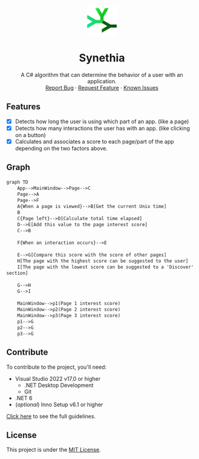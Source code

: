 <br />
<p align="center">
  <a href="https://github.com/Leo-Corporation/Synethia">
    <img src=".github/images/logo.png" alt="Logo" width="80" height="80">
  </a>

  <h1 align="center">Synethia</h3>

  <p align="center">
    A C# algorithm that can determine the behavior of a user with an application.
    <br />
    <a href="https://github.com/Leo-Corporation/Synethia/issues/new?assignees=&labels=bug&template=bug-report.yml&title=%5BBug%5D+">Report Bug</a>
    ·
    <a href="https://github.com/Leo-Corporation/Synethia/issues/new?assignees=&labels=enhancement&template=feature-request.yml&title=%5BEnhancement%5D+">Request Feature</a>
    ·
    <a href="https://github.com/Leo-Corporation/Synethia/issues?q=is%3Aopen+is%3Aissue+label%3Abug">Known Issues</a>

  </p>
</p>

## Features
- [x] Detects how long the user is using which part of an app. (like a page)
- [x] Detects how many interactions the user has with an app. (like clicking on a button)
- [x] Calculates and associates a score to each page/part of the app depending on the two factors above.

## Graph
~~~ mermaid
graph TD
    App-->MainWindow-->Page-->C
    Page-->A
    Page-->F
    A{When a page is viewed}-->B[Get the current Unix time]
    B 
    C{Page left}-->D[Calculate total time elapsed]
    D-->E[Add this value to the page interest score]
    C-->B

    F{When an interaction occurs}-->E

    E-->G[Compare this score with the score of other pages]
    H[The page with the highest score can be suggested to the user]
    I[The page with the lowest score can be suggested to a 'Discover' section]

    G-->H
    G-->I

    MainWindow-->p1(Page 1 interest score)
    MainWindow-->p2(Page 2 interest score)
    MainWindow-->p3(Page 3 interest score)
    p1-->G
    p2-->G
    p3-->G
~~~
## Contribute
To contribute to the project, you'll need:
- Visual Studio 2022 v17.0 or higher
  - .NET Desktop Development
  - Git
- .NET 6
- (*optional*) Inno Setup v6.1 or higher


[Click here](https://github.com/Leo-Corporation/ColorPicker/blob/main/CONTRIBUTING.md) to see the full guidelines.

## License
This project is under the [MIT License](https://github.com/Leo-Corporation/Synethia/blob/main/LICENSE).